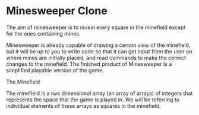 # Minesweeper Clone

The aim of minesweeper is to reveal every square in the minefield except for the ones containing mines.

Minesweeper is already capable of drawing a certain view of the minefield, but it will be up to you to write code so that it can get input from the user on where mines are initially placed, and read commands to make the correct changes to the minefield. The finished product of Minesweeper is a simplified playable version of the game.

The Minefield

The minefield is a two dimensional array (an array of arrays) of integers that represents the space that the game is played in. We will be referring to individual elements of these arrays as squares in the minefield.
